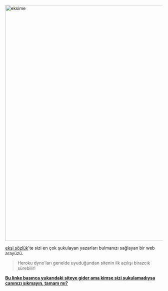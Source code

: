 
<a href="https://eksi-me.herokuapp.com/"><img width="756" alt="eksime" src="https://user-images.githubusercontent.com/22842930/130770710-87bff1d7-eb21-4940-9f25-ebbab0a596af.png"></a>


[ekşi sözlük](https://eksisozluk.com/)'te sizi en çok şukulayan yazarları bulmanızı sağlayan bir web arayüzü. 

> Heroku dyno'ları genelde uyuduğundan sitenin ilk açılışı birazcık sürebilir!



[**Bu linke basınca yukarıdaki siteye gider ama kimse sizi şukulamadıysa canınızı sıkmayın, tamam mı?**](https://eksi-me.herokuapp.com/)

